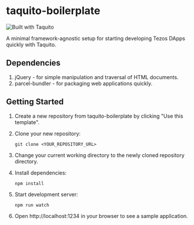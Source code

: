 # taquito-boilerplate

![Built with Taquito][logo]

A minimal framework-agnostic setup for starting developing Tezos DApps quickly with Taquito.

## Dependencies
1. jQuery - for simple manipulation and traversal of HTML documents.
2. parcel-bundler - for packaging web applications quickly.

## Getting Started

1. Create a new repository from taquito-boilerplate by clicking "Use this template".
2. Clone your new repository:

    `git clone <YOUR_REPOSITORY_URL>`

3. Change your current working directory to the newly cloned repository directory.
4. Install dependencies:

    `npm install`

5. Start development server:

    `npm run watch`

6. Open http://localhost:1234 in your browser to see a sample application.

[logo]: https://raw.githubusercontent.com/ecadlabs/taquito-boilerplate/master/assets/built-with-taquito.png "Built with Taquito"